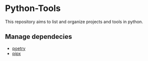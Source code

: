 # Python-Tools
This repository aims to list and organize projects and tools in python.


## Manage dependecies

- [poetry](https://github.com/python-poetry/poetry)
- [pipx](https://github.com/pypa/pipx)
